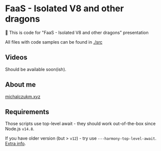 # FaaS - Isolated V8 and other dragons

👋 This is code for "FaaS - Isolated V8 and other dragons" presentation

All files with code samples can be found in [./src](./src)

## Videos

Should be available soon(ish).

## About me

[michalczukm.xyz](https://michalczukm.xyz)

## Requirements

Those scripts use top-level await - they should work out-of-the-box since Node.js `v14.8`.

If you have older version (but > `v12`) - try use `---harmony-top-level-await`. [Extra info](https://www.stefanjudis.com/today-i-learned/top-level-await-is-available-in-node-js-modules/).
